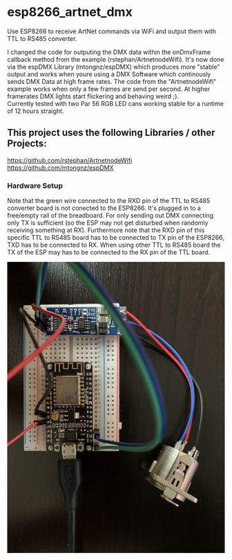 # esp8266_artnet_dmx
Use ESP8266 to receive ArtNet commands via WiFi and output them with TTL to RS485 converter.

I changed the code for outputing the DMX data within the onDmxFrame callback method from the example (rstephan/ArtnetnodeWifi). It's now done via the espDMX Library (mtongnz/espDMX) which produces more "stable" output and works when youre using a DMX Software which continously sends DMX Data at high frame rates. The code from the "ArtnetnodeWifi" example works when only a few frames are send per second. At higher framerates DMX lights start flickering and behaving weird ;).
\
Currently tested with two Par 56 RGB LED cans working stable for a runtime of 12 hours straight.

## This project uses the following Libraries / other Projects:
https://github.com/rstephan/ArtnetnodeWifi \
https://github.com/mtongnz/espDMX


### Hardware Setup
Note that the green wire connected to the RXD pin of the TTL to RS485 converter board is not conected to the ESP8266. It's plugged in to a free/empty rail of the breadboard. For only sending out DMX connecting only TX is sufficient (so the ESP may not get disturbed when randomly receiving something at RX).
Furthermore note that the RXD pin of this specific TTL to RS485 board has to be connected to TX pin of the ESP8266, TXD has to be connected to RX. When using other TTL to RS485 board the TX of the ESP may has to be connected to the RX pin of the TTL board.

![Image of the used hardware](esp_ttl_rs485_xlr_hardwaresetup.jpg)

